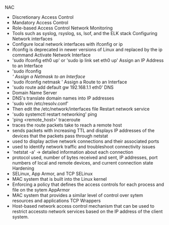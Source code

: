 NAC 
- Discretionary Access Control
- Mandatory Access Control
- Role-based Access Control
Network Monitoring
- Tools such as syslog, rsyslog, ss, lsof, and the ELK stack
Configuring Network interfaces
- Configure local network interfaces with ifconfig or ip
- ifconfig is deprecated in newer versions of Linux and replaced by the ip command
Activate Network Interface
- 'sudo ifconfig eth0 up' or 'sudo ip link set eth0 up'
Assign an IP Address to an Interface
- 'sudo ifconfig <interface> <address>'
Assign a Netmask to an Interface
- 'sudo ifconfig <interface> netmask <netmask>'
Assign a Route to an Interface
- 'sudo route add default gw 192.168.1.1 eth0'
DNS
- Domain Name Server
- DNS's translate domain names into IP addresses
- 'sudo vim /etc/resolv.conf'
- Then edit the /etc/network/interfaces file
Restart network service
- 'sudo systemctl restart networking'
ping
- 'ping <remote_host>' 
traceroute
- traces the route packets take to reach a remote host
- sends packets with increasing TTL and displays IP addresses of the devices that the packets pass through
netstat
- used to display active network connections and their associated ports
- used to identify network traffic and troubleshoot connectivity issues
- 'netstat -a' -> detailed information about each connection
- protocol used, number of bytes received and sent, IP addresses, port numbers of local and remote devices, and current connection state
Hardening
- SELinux, App Armor, and TCP
SELinux
- MAC system that is built into the Linux kernel
- Enforcing a policy that defines the access controls for each process and file on the sytem
AppArmor
- MAC system that provides a similar level of control over sytem resources and applications
TCP Wrappers
- Host-based network access control mechanism that can be used to restrict accessto network services based on the IP address of the client system.
